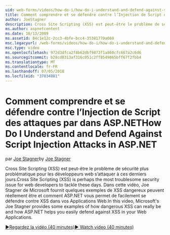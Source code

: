 ```yaml
---
uid: web-forms/videos/how-do-i/how-do-i-understand-and-defend-against-script-injection-attacks-in-aspnet
title: Comment comprendre et se défendre contre l’Injection de Script des attaques par dans ASP.NET | Microsoft Docs
author: JoeStagner
description: Cross Site Scripting (XSS) est peut-être le problème de sécurité plus problématique pour les développeurs web s’attaquer à ces derniers jours. Dans cette vidéo, Joe Stagner de Microsoft pro...
ms.author: aspnetcontent
ms.date: 10/13/2009
ms.assetid: 84c1e12c-2cc3-4bfe-bcc4-35381779a669
msc.legacyurl: /web-forms/videos/how-do-i/how-do-i-understand-and-defend-against-script-injection-attacks-in-aspnet
msc.type: video
ms.openlocfilehash: 972d3dfca2f8b62dbf9873f1a860cfc667a2c6d6
ms.sourcegitcommit: b28cd0313af316c051c2ff8549865bff67f2fbb4
ms.translationtype: MT
ms.contentlocale: fr-FR
ms.lasthandoff: 07/05/2018
ms.locfileid: "37834881"
---
```

<a name="how-do-i-understand-and-defend-against-script-injection-attacks-in-aspnet"></a><span data-ttu-id="6c9ee-104">Comment comprendre et se défendre contre l’Injection de Script des attaques par dans ASP.NET</span><span class="sxs-lookup"><span data-stu-id="6c9ee-104">How Do I Understand and Defend Against Script Injection Attacks in ASP.NET</span></span>
====================
<span data-ttu-id="6c9ee-105">par [Joe Stagner](https://github.com/JoeStagner)</span><span class="sxs-lookup"><span data-stu-id="6c9ee-105">by [Joe Stagner](https://github.com/JoeStagner)</span></span>

<span data-ttu-id="6c9ee-106">Cross Site Scripting (XSS) est peut-être le problème de sécurité plus problématique pour les développeurs web s’attaquer à ces derniers jours.</span><span class="sxs-lookup"><span data-stu-id="6c9ee-106">Cross Site Scripting (XSS) is perhaps the most troublesome security issue for web developers to tackle these days.</span></span> <span data-ttu-id="6c9ee-107">Dans cette vidéo, Joe Stagner de Microsoft fournit quelques exemples de XSS dangereux peuvent réellement être et comment ASP.NET vous permet de facilement se défendre contre XSS dans vos Applications Web.</span><span class="sxs-lookup"><span data-stu-id="6c9ee-107">In this video, Microsoft's Joe Stagner provides some examples of how dangerous XSS can really be and how ASP.NET helps you easily defend against XSS in your Web Applications.</span></span>

[<span data-ttu-id="6c9ee-108">&#9654;Regardez la vidéo (40 minutes)</span><span class="sxs-lookup"><span data-stu-id="6c9ee-108">&#9654; Watch video (40 minutes)</span></span>](https://channel9.msdn.com/Blogs/ASP-NET-Site-Videos/how-do-i-understand-and-defend-against-script-injection-attacks-in-aspnet)
